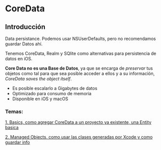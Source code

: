 # CoreData

## Introducción

Data persistance.
Podemos usar NSUserDefaults, pero no recomendamos guardar Datos ahí.

Tenemos CoreData, Realm y SQlite como alternativas para persistencia de datos en iOS.

**Core Data no es una Base de Datos**, ya que se encarga de *preservar* tus objetos como tal para que sea posible acceder a ellos y a su información, *CoreData saves the object itself*.

- Es posible escalarlo a Gigabytes de datos
- Optimizado para consumo de memoria
- Disponible en iOS y macOS

### Temas:

[1. Basics, como agregar CoreData a un proyecto ya existente, una Entity basica](1_Coredata_Basics.md)

[2. Managed Objects, como usar las clases generadas por Xcode y como guardar info](2_Coredata_Managed_Objects.md)
